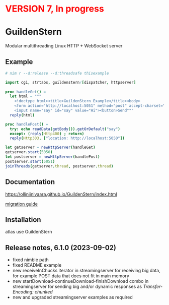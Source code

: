 # <span style="color:red">VERSION 7, In progress</span>

# GuildenStern
Modular multithreading Linux HTTP + WebSocket server

## Example

```nim
# nim r --d:release --d:threadsafe thisexample

import cgi, strtabs, guildenstern/[dispatcher, httpserver]
     
proc handleGet() =
  let html = """
    <!doctype html><title>GuildenStern Example</title><body>
    <form action="http://localhost:5051" method="post" accept-charset="utf-8">
    <input name="say" id="say" value="Hi"><button>Send"""
  reply(html)

proc handlePost() =
  try: echo readData(getBody()).getOrDefault("say")
  except: (reply(Http400) ; return)
  reply(Http303, ["location: http://localhost:5050"])

let getserver = newHttpServer(handleGet)
getserver.start(5050)
let postserver = newHttpServer(handlePost)
postserver.start(5051)
joinThreads(getserver.thread, postserver.thread)
```

## Documentation

https://olliniinivaara.github.io/GuildenStern/index.html

[migration guide](https://github.com/olliNiinivaara/GuildenStern/blob/master/docs/migration.md)

## Installation

atlas use GuildenStern


## Release notes, 6.1.0 (2023-09-02)

- fixed nimble path
- fixed README example
- new receiveInChucks iterator in streamingserver for receiving big data, for example POST data that does not fit in main memory
- new startDownload-continueDownload-finishDownload combo in streamingserver for sending big and/or dynamic responses as *Transfer-Encoding: chunked*
- new and upgraded streamingserver examples as required

